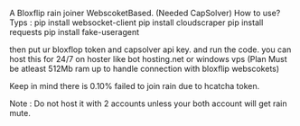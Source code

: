 A Bloxflip rain joiner WebscoketBased. (Needed CapSolver)
How to use?
Typs :
pip install websocket-client
pip install cloudscraper
pip install requests
pip install fake-useragent

then put ur bloxflop token and capsolver api key. and run the code. you can host this for 24/7 on hoster like bot hosting.net or windows vps (Plan Must be atleast 512Mb ram up to handle connection with bloxflip webscokets)

Keep in mind there is 0.10% failed to join rain due to hcatcha token.

Note : Do not host it with 2 accounts unless your both account will get rain mute.
